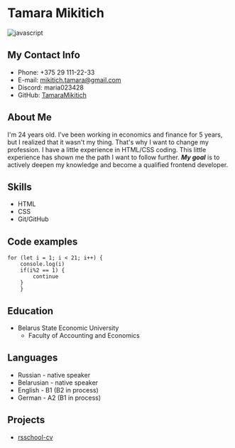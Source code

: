 # Tamara Mikitich
![javascript](https://encrypted-tbn0.gstatic.com/images?q=tbn:ANd9GcRuHnJDLOcdm_0b6N6kNj-1OvO9KhKYgqIy0w&s "java script")

## My Contact Info
* Phone: +375 29 111-22-33
* E-mail: mikitich.tamara@gmail.com
* Discord: maria023428
* GitHub: [TamaraMikitich](https://github.com/TamaraMikitich)

## About Me
I'm 24 years old. I've been working in economics and finance for 5 years, but I realized that it wasn't my thing. That's why I want to change my profession. I have a little experience in HTML/CSS coding. This little experience has shown me the path I want to follow further. ***My goal*** is to actively deepen my knowledge and become a qualified frontend developer.

## Skills
* HTML
* CSS 
* Git/GitHub

## Code examples
```
for (let i = 1; i < 21; i++) {
	console.log(i)
    if(i%2 == 1) {
        continue
    }
    }
```

## Education
* Belarus State Economic University
    - Faculty of Accounting and Economics

## Languages
* Russian - native speaker
* Belarusian - native speaker
* English - B1 (B2 in process)
* German - A2 (B1 in process)

## Projects
* [rsschool-cv](https://TamaraMikitich.github.io/rsschool-cv/cv)